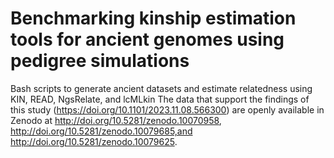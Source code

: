 # Benchmarking kinship estimation tools for ancient genomes using pedigree simulations
Bash scripts to generate ancient datasets and estimate relatedness using KIN, READ, NgsRelate, and lcMLkin
The data that support the findings of this study (https://doi.org/10.1101/2023.11.08.566300) are openly available in Zenodo at http://doi.org/10.5281/zenodo.10070958, http://doi.org/10.5281/zenodo.10079685,and http://doi.org/10.5281/zenodo.10079625.
